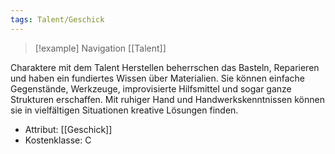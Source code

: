 ```yaml
---
tags: Talent/Geschick
---
```

> [!example] Navigation 
>  [[Talent]]

Charaktere mit dem Talent Herstellen beherrschen das Basteln, Reparieren und haben ein fundiertes Wissen über Materialien. Sie können einfache Gegenstände, Werkzeuge, improvisierte Hilfsmittel und sogar ganze Strukturen erschaffen. Mit ruhiger Hand und Handwerkskenntnissen können sie in vielfältigen Situationen kreative Lösungen finden.

- Attribut: [[Geschick]]
- Kostenklasse: C